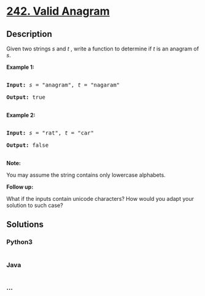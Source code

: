 # [242. Valid Anagram](https://leetcode.com/problems/valid-anagram)

## Description
<p>Given two strings <em>s</em> and <em>t&nbsp;</em>, write a function to determine if <em>t</em> is an anagram of <em>s</em>.</p>



<p><b>Example 1:</b></p>



<pre>

<b>Input:</b> <em>s</em> = &quot;anagram&quot;, <em>t</em> = &quot;nagaram&quot;

<b>Output:</b> true

</pre>



<p><b>Example 2:</b></p>



<pre>

<b>Input:</b> <em>s</em> = &quot;rat&quot;, <em>t</em> = &quot;car&quot;

<b>Output: </b>false

</pre>



<p><strong>Note:</strong><br />

You may assume the string contains only lowercase alphabets.</p>



<p><strong>Follow up:</strong><br />

What if the inputs contain unicode characters? How would you adapt your solution to such case?</p>




## Solutions


<!-- tabs:start -->

### **Python3**

```python

```

### **Java**

```java

```

### **...**
```

```

<!-- tabs:end -->
